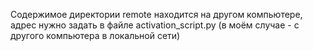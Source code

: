 Содержимое директории remote находится на другом компьютере, адрес нужно задать в файле activation_script.py (в моём случае - с другого компьютера в локальной сети)
